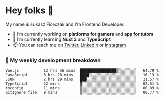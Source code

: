 # Hey folks 👋

My name is Łukasz Florczak and I'm Frontend Developer. 

- 🔭 I’m currently working on **platforms for gamers** and **app for tutors**
- 🌱 I’m currently learning **Nuxt 3** and **TypeScript**
- 📫 You can reach me on [Twitter](https://twitter.com/lukaszflorczak), [LinkedIn](https://pl.linkedin.com/in/lukasz-florczak) or [Instagram](https://instagram.com/lukaszflorczak)


### 🧮 My weekly development breakdown

<!--START_SECTION:waka-->

```text
Vue.js           13 hrs 56 mins  ████████████████▒░░░░░░░░   64.79 %
JavaScript       3 hrs 28 mins   ████░░░░░░░░░░░░░░░░░░░░░   16.13 %
JSON             2 hrs 29 mins   ███░░░░░░░░░░░░░░░░░░░░░░   11.57 %
TypeScript       32 mins         ▓░░░░░░░░░░░░░░░░░░░░░░░░   02.51 %
tsconfig         11 mins         ▒░░░░░░░░░░░░░░░░░░░░░░░░   00.89 %
GitIgnore file   9 mins          ▒░░░░░░░░░░░░░░░░░░░░░░░░   00.77 %
```

<!--END_SECTION:waka-->

<!--
**lukaszflorczak/lukaszflorczak** is a ✨ _special_ ✨ repository because its `README.md` (this file) appears on your GitHub profile.

Here are some ideas to get you started:

- 🔭 I’m currently working on ...
- 🌱 I’m currently learning ...
- 👯 I’m looking to collaborate on ...
- 🤔 I’m looking for help with ...
- 💬 Ask me about ...
- 📫 How to reach me: ...
- 😄 Pronouns: ...
- ⚡ Fun fact: ...
-->
